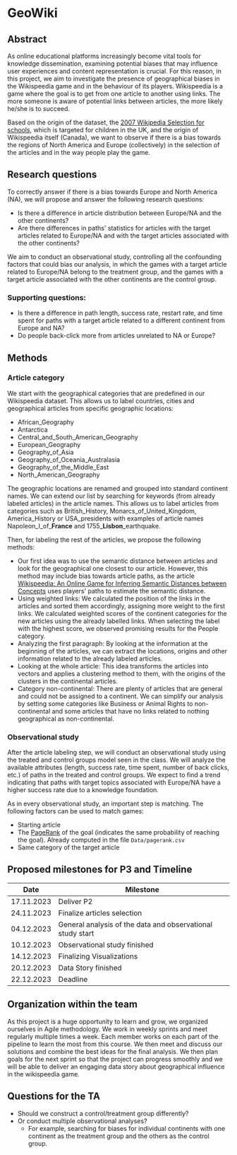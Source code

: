 # GeoWiki

## Abstract

As online educational platforms increasingly become vital tools for knowledge dissemination, examining potential biases that may influence user experiences and content representation is crucial. For this reason, in this project, we aim to investigate the presence of geographical biases in the Wikispeedia game and in the behaviour of its players. Wikispeedia is a game where the goal is to get from one article to another using links. The more someone is aware of potential links between articles, the more likely he/she is to succeed.

Based on the origin of the dataset, the [2007 Wikipedia Selection for schools](https://web.archive.org/web/20071006054112/http://schools-wikipedia.org/), which is targeted for children in the UK, and the origin of Wikispeedia itself (Canada), we want to observe if there is a bias towards the regions of North America and Europe (collectively) in the selection of the articles and in the way people play the game.

## Research questions

To correctly answer if there is a bias towards Europe and North America (NA), we will propose and answer the following research questions:

- Is there a difference in article distribution between Europe/NA and the other continents?
- Are there differences in paths' statistics for articles with the target articles related to Europe/NA and with the target articles associated with the other continents?

We aim to conduct an observational study, controlling all the confounding factors that could bias our analysis, in which the games with a target article related to Europe/NA belong to the treatment group, and the games with a target article associated with the other continents are the control group.

### Supporting questions:

- Is there a difference in path length, success rate, restart rate, and time spent for paths with a target article related to a different continent from Europe and NA?
- Do people back-click more from articles unrelated to NA or Europe?

## Methods

### Article category

We start with the geographical categories that are predefined in our Wikispeedia dataset. This allows us to label countries, cities and geographical articles from specific geographic locations:
- African_Geography
- Antarctica
- Central_and_South_American_Geography
- European_Geography
- Geography_of_Asia
- Geography_of_Oceania_Australasia
- Geography_of_the_Middle_East
- North_American_Geography

The geographic locations are renamed and grouped into standard continent names. We can extend our list by searching for keywords (from already labeled articles) in the article names. This allows us to label articles from categories such as British_History, Monarcs_of_United_Kingdom, America_History or USA_presidents with examples of article names Napoleon_I_of_**France** and 1755_**Lisbon**_earthquake.

Then, for labeling the rest of the articles, we propose the following methods:

- Our first idea was to use the semantic distance between articles and look for the geographical one closest to our article. However, this method may include bias towards article paths, as the article [Wikispeedia: An Online Game for Inferring Semantic Distances between Concepts](http://infolab.stanford.edu/~west1/pubs/West-Pineau-Precup_IJCAI-09.pdf) uses players' paths to estimate the semantic distance.
- Using weighted links: We calculated the position of the links in the articles and sorted them accordingly, assigning more weight to the first links. We calculated weighted scores of the continent categories for the new articles using the already labelled links. When selecting the label with the highest score, we observed promising results for the People category.
- Analyzing the first paragraph: By looking at the information at the beginning of the articles, we can extract the locations, origins and other information related to the already labeled articles.
- Looking at the whole article: This idea transforms the articles into vectors and applies a clustering method to them, with the origins of the clusters in the continental articles.
- Category non-continental: There are plenty of articles that are general and could not be assigned to a continent. We can simplify our analysis by setting some categories like Business or Animal Rights to non-continental and some articles that have no links related to nothing geographical as non-continental.

### Observational study

After the article labeling step, we will conduct an observational study using the treated and control groups model seen in the class. We will analyze the available attributes (length, success rate, time spent, number of back clicks, etc.) of paths in the treated and control groups. We expect to find a trend indicating that paths with target topics associated with Europe/NA have a higher success rate due to a knowledge foundation.

As in every observational study, an important step is matching. The following factors can be used to match games:

- Starting article
- The [PageRank](https://es.wikipedia.org/wiki/PageRank) of the goal (indicates the same probability of reaching the goal). Already computed in the file ```Data/pagerank.csv```
- Same category of the target article


## Proposed milestones for P3 and Timeline

| Date | Milestone |
|------------|-----|
| 17.11.2023 | Deliver P2 |
| 24.11.2023 | Finalize articles selection |
| 04.12.2023 | General analysis of the data and observational study start |
| 10.12.2023 | Observational study finished |
| 14.12.2023 | Finalizing Visualizations |
| 20.12.2023 | Data Story finished |
| 22.12.2023 | Deadline |

## Organization within the team

As this project is a huge opportunity to learn and grow, we organized ourselves in Agile methodology. We work in weekly sprints and meet regularly multiple times a week. Each member works on each part of the pipeline to learn the most from this course. We then meet and discuss our solutions and combine the best ideas for the final analysis. We then plan goals for the next sprint so that the project can progress smoothly and we will be able to deliver an engaging data story about geographical influence in the wikispeedia game.

## __Questions for the TA__

- Should we construct a control/treatment group differently?
- Or conduct multiple observational analyses?
   - For example, searching for biases for individual continents with one continent as the treatment group and the others as the control group.
